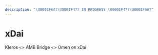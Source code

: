 ```yaml
---
description: "\U0001F6A7\U0001F477 IN PROGRESS \U0001F477\U0001F6A7"
---
```


# xDai

Kleros &lt;&gt; AMB Bridge &lt;&gt; Omen on xDai

